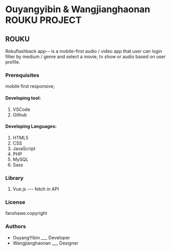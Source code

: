 # Ouyangyibin & Wangjianghaonan ROUKU PROJECT
## ROUKU

Rokuflashback app-- is a mobile-first audio / video app  that user can login filter by medium / genre and select a movie, tv
show or audio based on user profile.


### Prerequisites

mobile first responsive;

#### Developing tool:
1. VSCode
2. Github

#### Developing Languages:
1. HTML5
2. CSS
3. JavaScript
4. PHP
5. MySQL
6. Sass

### Library
1.  Vue.js --- fetch in API


### License
fanshawe.copyright

### Authors 
* OuyangYibin ___ Developer
* Wangjianghaonan ___ Designer